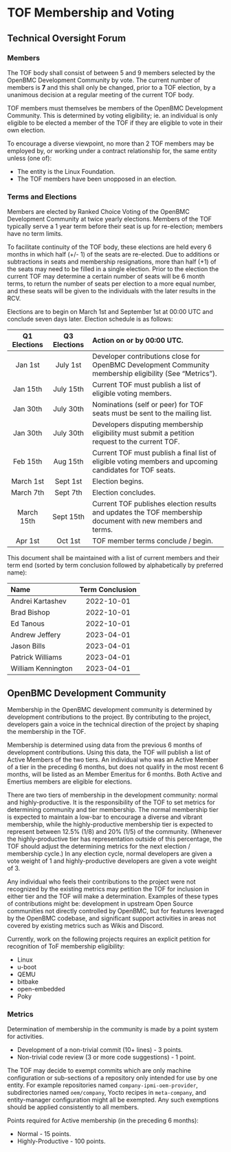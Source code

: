 # TOF Membership and Voting

## Technical Oversight Forum

### Members

The TOF body shall consist of between 5 and 9 members selected by the OpenBMC
Development Community by vote.  The current number of members is **7** and this
shall only be changed, prior to a TOF election, by a unanimous decision at a
regular meeting of the current TOF body.

TOF members must themselves be members of the OpenBMC Development Community.
This is determined by voting eligibility; ie. an individual is only eligible to
be elected a member of the TOF if they are eligible to vote in their own
election.

To encourage a diverse viewpoint, no more than 2 TOF members may be employed
by, or working under a contract relationship for, the same entity
unless (one of):
- The entity is the Linux Foundation.
- The TOF members have been unopposed in an election.

### Terms and Elections
Members are elected by Ranked Choice Voting of the OpenBMC Development
Community at twice yearly elections.  Members of the TOF typically serve a 1
year term before their seat is up for re-election; members have no term limits.

To facilitate continuity of the TOF body, these elections are held every 6
months in which half (+/- 1) of the seats are re-elected.  Due to additions or
subtractions in seats and membership resignations, more than half (+1) of the
seats may need to be filled in a single election.  Prior to the election the
current TOF may determine a certain number of seats will be 6 month terms, to
return the number of seats per election to a more equal number, and these seats
will be given to the individuals with the later results in the RCV.

Elections are to begin on March 1st and September 1st at 00:00 UTC and conclude
seven days later.  Election schedule is as follows:

| Q1 Elections | Q3 Elections | Action on or by 00:00 UTC. |
|:------------:|:------------:|:---------------------------|
| Jan 1st | July 1st | Developer contributions close for OpenBMC Development Community membership eligibility (See “Metrics”). |
| Jan 15th | July 15th | Current TOF must publish a list of eligible voting members. |
| Jan 30th | July 30th | Nominations (self or peer) for TOF seats must be sent to the mailing list. |
| Jan 30th | July 30th | Developers disputing membership eligibility must submit a petition request to the current TOF. |
| Feb 15th | Aug 15th | Current TOF must publish a final list of eligible voting members and upcoming candidates for TOF seats. |
| March 1st | Sept 1st | Election begins. |
| March 7th | Sept 7th | Election concludes. |
| March 15th | Sept 15th | Current TOF publishes election results and updates the TOF membership document with new members and terms. |
| Apr 1st | Oct 1st | TOF member terms conclude / begin. |

This document shall be maintained with a list of current members and their term
end (sorted by term conclusion followed by alphabetically by preferred name):

| Name | Term Conclusion |
|:-----|:---------------:|
| Andrei Kartashev | 2022-10-01 |
| Brad Bishop | 2022-10-01 |
| Ed Tanous | 2022-10-01 |
| Andrew Jeffery | 2023-04-01 |
| Jason Bills | 2023-04-01 |
| Patrick Williams | 2023-04-01 |
| William Kennington | 2023-04-01 |

## OpenBMC Development Community

Membership in the OpenBMC development community is determined by development
contributions to the project.  By contributing to the project, developers gain
a voice in the technical direction of the project by shaping the membership in
the TOF.

Membership is determined using data from the previous 6 months of development
contributions.  Using this data, the TOF will publish a list of Active Members
of the two tiers.  An individual who was an Active Member of a tier in the
preceding 6 months, but does not qualify in the most recent 6 months, will be
listed as an Member Emeritus for 6 months.  Both Active and Emertius members
are eligible for elections.

There are two tiers of membership in the development community: normal and
highly-productive.  It is the responsibility of the TOF to set metrics for
determining community and tier membership.  The normal membership tier is
expected to maintain a low-bar to encourage a diverse and vibrant membership,
while the highly-productive membership tier is expected to represent between
12.5% (1/8) and 20% (1/5) of the community.  (Whenever the highly-productive tier
has representation outside of this percentage, the TOF should adjust the
determining metrics for the next election / membership cycle.)  In any election
cycle, normal developers are given a vote weight of 1 and highly-productive
developers are given a vote weight of 3.

Any individual who feels their contributions to the project were not recognized
by the existing metrics may petition the TOF for inclusion in either tier and
the TOF will make a determination.  Examples of these types of contributions
might be: development in upstream Open Source communities not directly
controlled by OpenBMC, but for features leveraged by the OpenBMC codebase, and
significant support activities in areas not covered by existing metrics such as
Wikis and Discord.

Currently, work on the following projects requires an explicit petition for
recognition of ToF membership eligibility:

* Linux
* u-boot
* QEMU
* bitbake
* open-embedded
* Poky

### Metrics

Determination of membership in the community is made by a point system for
activities.
- Development of a non-trivial commit (10+ lines) - 3 points.
- Non-trivial code review (3 or more code suggestions) - 1 point.

The TOF may decide to exempt commits which are only machine configuration or
sub-sections of a repository only intended for use by one entity.  For example
repositories named `company-ipmi-oem-provider`, subdirectories named
`oem/company`, Yocto recipes in `meta-company`, and entity-manager configuration
might all be exempted.  Any such exemptions should be applied consistently to
all members.

Points required for Active membership (in the preceding 6 months):
- Normal - 15 points.
- Highly-Productive - 100 points.
